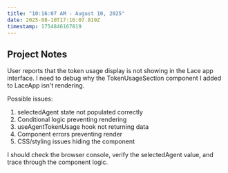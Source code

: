 ```yaml
---
title: "10:16:07 AM - August 10, 2025"
date: 2025-08-10T17:16:07.819Z
timestamp: 1754846167819
---
```


## Project Notes

User reports that the token usage display is not showing in the Lace app interface. I need to debug why the TokenUsageSection component I added to LaceApp isn't rendering.

Possible issues:
1. selectedAgent state not populated correctly
2. Conditional logic preventing rendering 
3. useAgentTokenUsage hook not returning data
4. Component errors preventing render
5. CSS/styling issues hiding the component

I should check the browser console, verify the selectedAgent value, and trace through the component logic.
